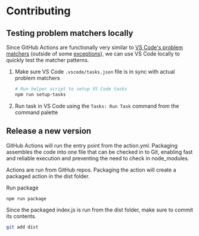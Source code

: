 # Contributing

## Testing problem matchers locally

Since GitHub Actions are functionally very similar to [VS Code's problem matchers](https://code.visualstudio.com/Docs/editor/tasks#_defining-a-problem-matcher) (outside of some [exceptions](https://github.com/actions/runner/blob/main/docs/adrs/0276-problem-matchers.md#where-we-diverge-from-vscode)), we can use VS Code locally to quickly test the matcher patterns.

1. Make sure VS Code `.vscode/tasks.json` file is in sync with actual problem matchers
    ```bash
    # Run helper script to setup VS Code tasks
    npm run setup-tasks
    ```
1. Run task in VS Code using the `Tasks: Run Task` command from the command palette


## Release a new version

GitHub Actions will run the entry point from the action.yml. Packaging assembles the code into one file that can be checked in to Git, enabling fast and reliable execution and preventing the need to check in node_modules.

Actions are run from GitHub repos.  Packaging the action will create a packaged action in the dist folder.

Run package

```bash
npm run package
```

Since the packaged index.js is run from the dist folder, make sure to commit its contents.

```bash
git add dist
```
